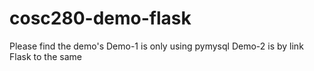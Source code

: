 # cosc280-demo-flask

Please find the demo's
Demo-1 is only using pymysql
Demo-2 is by link Flask to the same
